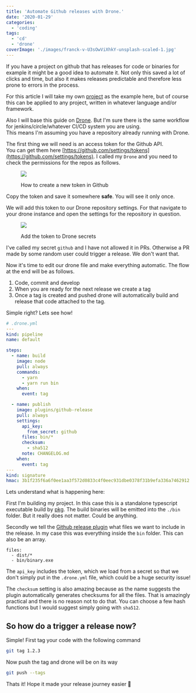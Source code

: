 ```yaml
---
title: 'Automate Github releases with Drone.'
date: '2020-01-29'
categories:
  - 'coding'
tags:
  - 'cd'
  - 'drone'
coverImage: './images/franck-v-U3sOwViXhkY-unsplash-scaled-1.jpg'
---
```


If you have a project on github that has releases for code or binaries for example it might be a good idea to automate it. Not only this saved a lot of clicks and time, but also it makes releases predictable and therefore less prone to errors in the process.

For this article I will take my own [project](https://github.com/cupcakearmy/autorestic) as the example here, but of course this can be applied to any project, written in whatever language and/or framework.

Also I will base this guide on [Drone](https://drone.io/). But I'm sure there is the same workflow for jenkins/circle/whatever CI/CD system you are using.  
This means I'm assuming you have a repository already running with Drone.

The first thing we will need is an access token for the Github API.  
You can get them here [https://github.com/settings/tokens](https://github.com/settings/tokens). I called my `Drone` and you need to check the permissions for the repos as follows.

<figure>

![](images/Screenshot-2020-01-29-at-14.57.05.png)

<figcaption>

How to create a new token in Github

</figcaption>

</figure>

Copy the token and save it somewhere **safe**. You will see it only once.

We will add this token to our Drone repository settings. For that navigate to your drone instance and open the settings for the repository in question.

<figure>

![](images/Screenshot-2020-01-29-at-14.55.28.png)

<figcaption>

Add the token to Drone secrets

</figcaption>

</figure>

I've called my secret `github` and I have not allowed it in PRs. Otherwise a PR made by some random user could trigger a release. We don't want that.

Now it's time to edit our drone file and make everything automatic. The flow at the end will be as follows.

1. Code, commit and develop
2. When you are ready for the next release we create a tag
3. Once a tag is created and pushed drone will automatically build and release that code attached to the tag.

Simple right? Lets see how!

```yaml
# .drone.yml
---
kind: pipeline
name: default

steps:
  - name: build
    image: node
    pull: always
    commands:
      - yarn
      - yarn run bin
    when:
      event: tag

  - name: publish
    image: plugins/github-release
    pull: always
    settings:
      api_key:
        from_secret: github
      files: bin/*
      checksum:
        - sha512
      note: CHANGELOG.md
    when:
      event: tag
---
kind: signature
hmac: 3b1f235f6a6f0ee1aa3f572d0833c4f0eec931dbe0378f31b9efa336a7462912
```

Lets understand what is happening here:

First I'm building my project. In this case this is a standalone typescript executable build by [pkg](https://github.com/zeit/pkg). The build binaries will be emitted into the `./bin` folder. But it really does not matter. Could be anything.

Secondly we tell the [Github release plugin](http://plugins.drone.io/drone-plugins/drone-github-release/) what files we want to include in the release. In my case this was everything inside the `bin` folder. This can also be an array.

```
files:
  - dist/*
  - bin/binary.exe
```

The `api_key` includes the token, which we load from a secret so that we don't simply put in the `.drone.yml` file, which could be a huge security issue!

The `checksum` setting is also amazing because as the name suggests the plugin automatically generates checksums for all the files. That is amazingly practical and there is no reason not to do that. You can choose a few hash functions but I would suggest simply going with `sha512`.

## So how do a trigger a release now?

Simple! First tag your code with the following command

```bash
git tag 1.2.3
```

Now push the tag and drone will be on its way

```bash
git push --tags
```

Thats it! Hope it made your release journey easier 🙂
